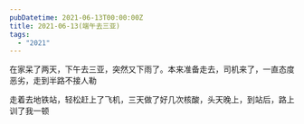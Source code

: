 ```yaml
---
pubDatetime: 2021-06-13T00:00:00Z
title: 2021-06-13(端午去三亚)
tags:
  - "2021"
---
```


在家呆了两天，下午去三亚，突然又下雨了。本来准备走去，司机来了，一直态度恶劣，走到半路不接人勒

走着去地铁站，轻松赶上了飞机，三天做了好几次核酸，头天晚上，到站后，路上训了我一顿
